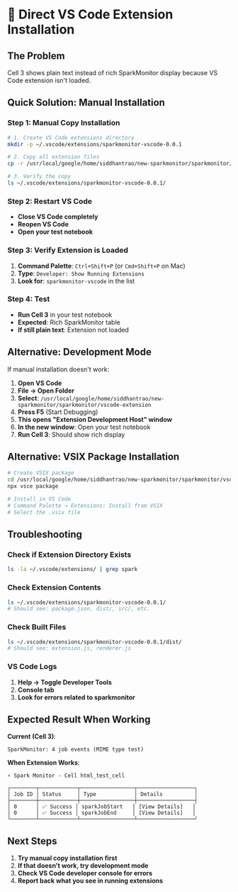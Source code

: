 # 🎯 **Direct VS Code Extension Installation**

## **The Problem**
Cell 3 shows plain text instead of rich SparkMonitor display because VS Code extension isn't loaded.

## **Quick Solution: Manual Installation**

### **Step 1: Manual Copy Installation**

```bash
# 1. Create VS Code extensions directory
mkdir -p ~/.vscode/extensions/sparkmonitor-vscode-0.0.1

# 2. Copy all extension files
cp -r /usr/local/google/home/siddhantrao/new-sparkmonitor/sparkmonitor/vscode-extension/* ~/.vscode/extensions/sparkmonitor-vscode-0.0.1/

# 3. Verify the copy
ls ~/.vscode/extensions/sparkmonitor-vscode-0.0.1/
```

### **Step 2: Restart VS Code**
- **Close VS Code completely**
- **Reopen VS Code**
- **Open your test notebook**

### **Step 3: Verify Extension is Loaded**
1. **Command Palette**: `Ctrl+Shift+P` (or `Cmd+Shift+P` on Mac)
2. **Type**: `Developer: Show Running Extensions`
3. **Look for**: `sparkmonitor-vscode` in the list

### **Step 4: Test**
- **Run Cell 3** in your test notebook
- **Expected**: Rich SparkMonitor table
- **If still plain text**: Extension not loaded

## **Alternative: Development Mode**

If manual installation doesn't work:

1. **Open VS Code**
2. **File → Open Folder**
3. **Select**: `/usr/local/google/home/siddhantrao/new-sparkmonitor/sparkmonitor/vscode-extension`
4. **Press F5** (Start Debugging)
5. **This opens "Extension Development Host" window**
6. **In the new window**: Open your test notebook
7. **Run Cell 3**: Should show rich display

## **Alternative: VSIX Package Installation**

```bash
# Create VSIX package
cd /usr/local/google/home/siddhantrao/new-sparkmonitor/sparkmonitor/vscode-extension
npx vsce package

# Install in VS Code
# Command Palette → Extensions: Install from VSIX
# Select the .vsix file
```

## **Troubleshooting**

### **Check if Extension Directory Exists**
```bash
ls -la ~/.vscode/extensions/ | grep spark
```

### **Check Extension Contents**
```bash
ls ~/.vscode/extensions/sparkmonitor-vscode-0.0.1/
# Should see: package.json, dist/, src/, etc.
```

### **Check Built Files**
```bash
ls ~/.vscode/extensions/sparkmonitor-vscode-0.0.1/dist/
# Should see: extension.js, renderer.js
```

### **VS Code Logs**
1. **Help → Toggle Developer Tools**
2. **Console tab**
3. **Look for errors related to sparkmonitor**

## **Expected Result When Working**

**Current (Cell 3)**:
```
SparkMonitor: 4 job events (MIME type test)
```

**When Extension Works**:
```
⚡ Spark Monitor - Cell html_test_cell

┌────────┬────────────┬─────────────────┬──────────────────┐
│ Job ID │ Status     │ Type            │ Details          │
├────────┼────────────┼─────────────────┼──────────────────┤
│ 0      │ ✅ Success │ sparkJobStart   │ [View Details]   │
│ 0      │ ✅ Success │ sparkJobEnd     │ [View Details]   │
└────────┴────────────┴─────────────────┴──────────────────┘
```

## **Next Steps**

1. **Try manual copy installation first**
2. **If that doesn't work, try development mode**  
3. **Check VS Code developer console for errors**
4. **Report back what you see in running extensions**

